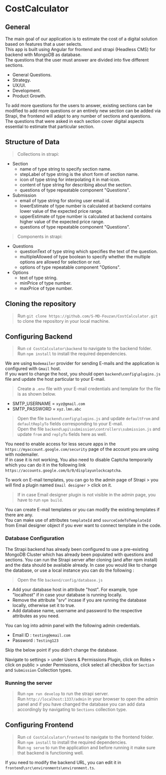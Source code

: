 # CostCalculator
## General
The main goal of our application is to estimate the cost of a digital solution based on features that a user selects.<br/>
This app is built using Angular for frontend and strapi (Headless CMS) for backend with MongoDB as database.<br/>
The questions that the user must answer are divided into five different sections.
* General Questions.
* Strategy.
* UX/UI.
* Development.
* Product Growth. 

To add more questions for the users to answer, existing sections can be modified to add more questions or an entirely new section can be added via Strapi, the frontend will adapt to any number of sections and questions.<br/>
The questions that were asked in each section cover digital aspects essential to estimate that particular section.
## Structure of Data
> Collections in strapi:
* Section
  * name of type string to specify section name.
  * stepLabel of type string is the short form of section name.
  * icon of type string for interpolating it in mat-icon.
  * content of type string for describing about the section.
  * questions of type repeatable component "Questions".
* Submission
  * email of type string for storing user email id.
  * lowerEstimate of type number is calculated at backend contains lower value of the expected price range.
  * upperEstimate of type number is calculated at backend contains higher value of the expected price range.
  * questions of type repeatable component "Questions".
> Components in strapi:
* Questions
  * questionText of type string which specifies the text of the question.
  * multipleAllowed of type boolean to specify whether the multiple options are allowed for selection or not.
  * options of type repeatable component "Options".
* Options
  * text of type string.
  * minPrice of type number.
  * maxPrice of type number. 
## Cloning the repository
> Run `git clone https://github.com/S-MD-Fouzan/CostCalculator.git` to clone the repository in your local machine.
## Configuring Backend
> Run `cd CostCalculator\backend` to navigate to the backend folder.<br/>
> Run `npm install` to install the required dependencies.<br/>

We are using `Nodemailer` provider for sending E-mails and the application is configured with `Gmail` host.<br/>
If you want to change the host, you should open `backend\config\plugins.js` file and update the host particular to your E-mail.
> Create a `.env` file with your E-mail credentials and template for the file is as shown below.<br/>
* SMTP_USERNAME = `xyz@gmail.com`
* SMTP_PASSWORD = `xyz.lmn.abc`
> Open the file `backend\config\plugins.js` and update `defaultFrom` and `defaultReplyTo` fields corresponding to your E-mail.<br/>
> Open the file `backend\api\submission\controllers\submission.js` and update `from` and `replyTo` fields here as well.<br/>

You need to enable access for less secure apps in the `https://myaccount.google.com/security` page of the account you are using with nodemailer.<br/>
If in case it is not working, You also need to disable Captcha temporarily which you can do it in the following link `https://accounts.google.com/b/0/displayunlockcaptcha`.

To work on E-mail templates, you can go to the admin page of Strapi > you will find a plugin named `Email designer` > click on it.<br/>
> If in case Email designer plugin is not visible in the admin page, you have to run `npm build`.<br/>

You can create E-mail templates or you can modify the existing templates if there are any.<br/>
You can make use of attributes `templateId` and `sourceCodeToTemplateId` from Email designer object if you ever want to connect template in the code. 
### Database Configuration

The Strapi backend has already been configured to use a pre-existing MongoDB Cluster which has already been populated with questions and sections. You can run the Strapi server after cloning (and after npm install) and the data should be available already. 
In case you would like to change the database, or use a local instance you can do the following :<br/>
> Open the file `backend/config/database.js`<br/> 
* Add your database host in attribute "host". For example, type "localhost" if in case your database is running locally.<br/>
* Remove the attribute "srv" incase if you are running the database locally, otherwise set it to true.<br/>
* Add database name, username and password to the respective attributes as you need.

You can log into admin panel with the following admin credentials.<br/>
* Email ID : `testing@email.com`
* Password : `Testing123`

Skip the below point if you didn't change the database.<br/>

Navigate to settings > under Users & Permissions Plugin, click on Roles > click on public > under Permissions, click select all checkbox for `Section` and `Submission` Collection types.
### Running the server
> Run `npm run develop` to run the strapi server.<br/>
> Run `http://localhost:1337/admin` in your browser to open the admin panel and if you have changed the database you can add data accordingly by navigating to `Sections` collection type.<br/>
## Configuring Frontend
> Run `cd CostCalculator\frontend` to navigate to the frontend folder.<br/>
> Run `npm install` to install the required dependencies.<br/>
> Run `ng serve` to run the application and before running it make sure that backend is functioning well.<br/>
 
If you need to modify the backend URL, you can edit it in `frontend\src\environments\environment.ts`.

